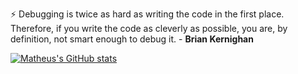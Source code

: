 <!--
**mathnogueira/mathnogueira** is a ✨ _special_ ✨ repository because its `README.md` (this file) appears on your GitHub profile.

Here are some ideas to get you started:

- 🔭 I’m currently working on ...
- 🌱 I’m currently learning ...
- 👯 I’m looking to collaborate on ...
- 🤔 I’m looking for help with ...
- 💬 Ask me about ...
- 📫 How to reach me: ...
- 😄 Pronouns: ...
- ⚡ Fun fact: ...
-->

⚡ Debugging is twice as hard as writing the code in the first place. Therefore, if you write the code as cleverly as possible, you are, by definition, not smart enough to debug it.
\- **Brian Kernighan**

[![Matheus's GitHub stats](https://github-readme-stats.vercel.app/api?username=mathnogueira&hide=stars&count_private=true&theme=radical)](https://github.com/anuraghazra/github-readme-stats)
